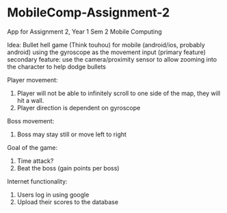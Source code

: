 # MobileComp-Assignment-2
App for Assignment 2, Year 1 Sem 2 Mobile Computing

Idea: Bullet hell game (Think touhou) for mobile (android/ios, probably android) using the gyroscope as the movement input (primary feature)
secondary feature: use the camera/proximity sensor to allow zooming into the character to help dodge bullets

Player movement:
1. Player will not be able to infinitely scroll to one side of the map, they will hit a wall.
2. Player direction is dependent on gyroscope

Boss movement:
1. Boss may stay still or move left to right

Goal of the game:
1. Time attack?
2. Beat the boss (gain points per boss)

Internet functionality:
1. Users log in using google
2. Upload their scores to the database
